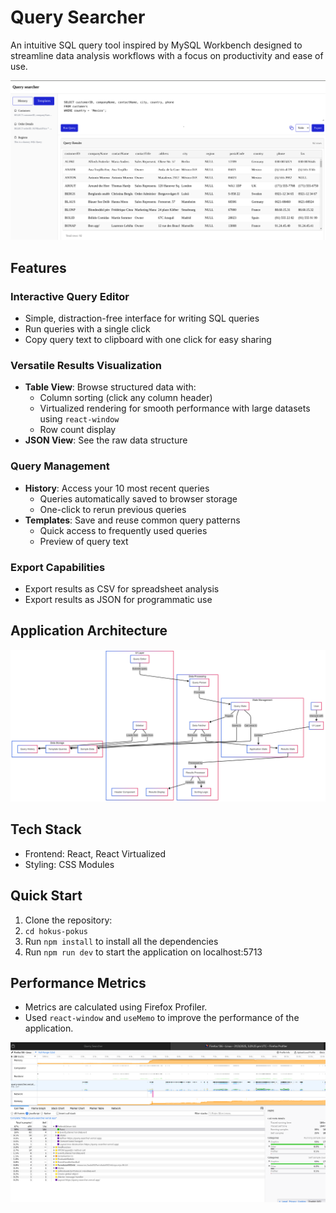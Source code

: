 # Query Searcher

An intuitive SQL query tool inspired by MySQL Workbench designed to streamline data analysis workflows with a focus on productivity and ease of use.

![alt text](image.png)

## Features

### Interactive Query Editor

- Simple, distraction-free interface for writing SQL queries
- Run queries with a single click
- Copy query text to clipboard with one click for easy sharing

### Versatile Results Visualization

- **Table View**: Browse structured data with:
  - Column sorting (click any column header)
  - Virtualized rendering for smooth performance with large datasets using `react-window`
  - Row count display
- **JSON View**: See the raw data structure

### Query Management

- **History**: Access your 10 most recent queries
  - Queries automatically saved to browser storage
  - One-click to rerun previous queries
- **Templates**: Save and reuse common query patterns
  - Quick access to frequently used queries
  - Preview of query text

### Export Capabilities

- Export results as CSV for spreadsheet analysis
- Export results as JSON for programmatic use

## Application Architecture

![alt text](applicationArchitecture.png)

## Tech Stack

- Frontend: React, React Virtualized
- Styling: CSS Modules

## Quick Start

1. Clone the repository:
2. `cd hokus-pokus`
3. Run `npm install` to install all the dependencies
4. Run `npm run dev` to start the application on localhost:5713

## Performance Metrics

- Metrics are calculated using Firefox Profiler.
- Used `react-window` and `useMemo` to improve the performance of the application. 

![alt text](image-1.png)